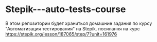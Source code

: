 ﻿# Stepik---auto-tests-course
В этом репозитории будет храниться домашние задания по курсу "Автоматизация тестирования" на Stepik.
посилання на курс https://stepik.org/lesson/187065/step/7?unit=161976